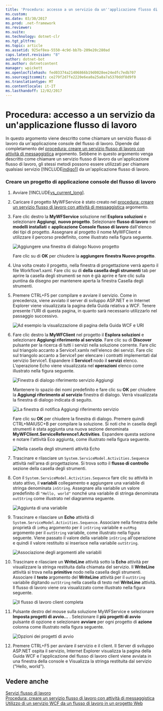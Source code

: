 ```yaml
---
title: 'Procedura: accesso a un servizio da un''applicazione flusso di lavoro'
ms.custom: 
ms.date: 03/30/2017
ms.prod: .net-framework
ms.reviewer: 
ms.suite: 
ms.technology: dotnet-clr
ms.tgt_pltfrm: 
ms.topic: article
ms.assetid: 925ef8ea-5550-4c9d-bb7b-209e20c280ad
caps.latest.revision: "8"
author: dotnet-bot
ms.author: dotnetcontent
manager: wpickett
ms.openlocfilehash: fed03374a21406866b19d0028ee24edfc7edb707
ms.sourcegitcommit: ce279f2d7fe2220e6ea0a25a8a7a5370ddf8d9f0
ms.translationtype: MT
ms.contentlocale: it-IT
ms.lasthandoff: 12/02/2017
---
```

# <a name="how-to-access-a-service-from-a-workflow-application"></a>Procedura: accesso a un servizio da un'applicazione flusso di lavoro
In questo argomento viene descritto come chiamare un servizio flusso di lavoro da un'applicazione console del flusso di lavoro. Dipende dal completamento del [procedura: creare un servizio flusso di lavoro con attività di messaggistica](../../../../docs/framework/wcf/feature-details/how-to-create-a-workflow-service-with-messaging-activities.md) argomento. Sebbene in questo argomento venga descritto come chiamare un servizio flusso di lavoro da un'applicazione flusso di lavoro, gli stessi metodi possono essere utilizzati per chiamare qualsiasi servizio [!INCLUDE[indigo1](../../../../includes/indigo1-md.md)] da un'applicazione flusso di lavoro.  
  
### <a name="create-a-workflow-console-application-project"></a>Creare un progetto di applicazione console del flusso di lavoro  
  
1.  Avviare [!INCLUDE[vs_current_long](../../../../includes/vs-current-long-md.md)].  
  
2.  Caricare il progetto MyWFService è stato creato nel [procedura: creare un servizio flusso di lavoro con attività di messaggistica](../../../../docs/framework/wcf/feature-details/how-to-create-a-workflow-service-with-messaging-activities.md) argomento.  
  
3.  Fare clic destro la **MyWFService** soluzione nel **Esplora soluzioni** e selezionare **Aggiungi**, **nuovo progetto**. Selezionare **flusso di lavoro** nel **modelli installati** e **applicazione Console flusso di lavoro** dall'elenco dei tipi di progetto. Assegnare al progetto il nome MyWFClient e utilizzare il percorso predefinito, come illustrato nella figura seguente.  
  
     ![Aggiungere una finestra di dialogo Nuovo progetto](../../../../docs/framework/wcf/feature-details/media/addnewprojectdlg.JPG "AddNewProjectDlg")  
  
     Fare clic su di **OK** per chiudere la **aggiungere finestra Nuovo progetto**.  
  
4.  Una volta creato il progetto, nella finestra di progettazione verrà aperto il file Workflow1.xaml. Fare clic su di **della casella degli strumenti** tab per aprire la casella degli strumenti se non è già aprire e fare clic sulla puntina da disegno per mantenere aperta la finestra Casella degli strumenti.  
  
5.  Premere CTRL+F5 per compilare e avviare il servizio. Come in precedenza, viene avviato il server di sviluppo ASP.NET e in Internet Explorer viene visualizzata la pagina della Guida relativa a WCF. Tenere presente l'URI di questa pagina, in quanto sarà necessario utilizzarlo nel passaggio successivo.  
  
     ![Ad esempio la visualizzazione di pagina della Guida WCF e URI](../../../../docs/framework/wcf/feature-details/media/iewcfhelppagewuri.JPG "IEWCFHelpPageWURI")  
  
6.  Fare clic destro la **MyWFClient** nel progetto il **Esplora soluzioni** e selezionare **Aggiungi riferimento al servizio**. Fare clic su di **Discover** pulsante per la ricerca di tutti i servizi nella soluzione corrente. Fare clic sul triangolo accanto a Service1.xamlx nell'elenco dei servizi. Fare clic sul triangolo accanto a Service1 per elencare i contratti implementati dal servizio Service1. Espandere il **Service1** nodo il **servizi** elenco. L'operazione Echo viene visualizzata nel **operazioni** elenco come illustrato nella figura seguente.  
  
     ![Finestra di dialogo riferimento servizio Aggiungi](../../../../docs/framework/wcf/feature-details/media/addservicereference.JPG "AddServiceReference")  
  
     Mantenere lo spazio dei nomi predefinito e fare clic su **OK** per chiudere la **Aggiungi riferimento al servizio** finestra di dialogo. Verrà visualizzata la finestra di dialogo indicata di seguito.  
  
     ![La finestra di notifica Aggiungi riferimento servizio](../../../../docs/framework/wcf/feature-details/media/asrdlg.JPG "ASRDlg")  
  
     Fare clic su **OK** per chiudere la finestra di dialogo. Premere quindi CTRL+MAIUSC+B per compilare la soluzione. Si noti che in casella degli strumenti è stata aggiunta una nuova sezione denominata **MyWFClient.ServiceReference1.Activities**. Espandere questa sezione e notare l'attività Eco aggiunta, come illustrato nella figura seguente.  
  
     ![Nella casella degli strumenti attività Echo](../../../../docs/framework/wcf/feature-details/media/echoactivity.JPG "EchoActivity")  
  
7.  Trascinare e rilasciare un <!--zz <xref:System.ServiceModel.Activities.Sequence>--> `System.ServiceModel.Activities.Sequence` attività nell'area di progettazione. Si trova sotto il **flusso di controllo** sezione della casella degli strumenti.  
  
8.  Con il <!--zz <xref:System.ServiceModel.Activities.Sequence>--> `System.ServiceModel.Activities.Sequence` fare clic su attività in stato attivo, il **variabili** collegamento e aggiungere una variabile di stringa denominata `inString`. Assegnare alla variabile un valore predefinito di `"Hello, world"` nonché una variabile di stringa denominata `outString` come illustrato nel diagramma seguente.  
  
     ![Aggiunta di una variabile](../../../../docs/framework/wcf/feature-details/media/instringvar.JPG "inStringVar")  
  
9. Trascinare e rilasciare un **Echo** attività di <!--zz <xref:System.ServiceModel.Activities.Sequence>--> `System.ServiceModel.Activities.Sequence`. Associare nella finestra delle proprietà di `inMsg` argomento per il `inString` variabile e `outMsg` argomento per il `outString` variabile, come illustrato nella figura seguente. Viene passato il valore della variabile `inString` all'operazione e quindi il valore restituito si inserisce nella variabile `outString`.  
  
     ![Associazione degli argomenti alle variabili](../../../../docs/framework/wcf/feature-details/media/argumentbind.JPG "ArgumentBind")  
  
10. Trascinare e rilasciare un **WriteLine** attività sotto la **Echo** attività per visualizzare la stringa restituita dalla chiamata del servizio. Il **WriteLine** attività si trova nella **primitive** nodo nella casella degli strumenti. Associare il **testo** argomento del **WriteLine** attività per il `outString` variabile digitando `outString` nella casella di testo nel **WriteLine** attività. Il flusso di lavoro viene ora visualizzato come illustrato nella figura seguente.  
  
     ![Il flusso di lavoro client completa](../../../../docs/framework/wcf/feature-details/media/completeclientwf.JPG "CompleteClientWF")  
  
11. Pulsante destro del mouse sulla soluzione MyWFService e selezionare **Imposta progetti di avvio...** . Selezionare il **più progetti di avvio** pulsante di opzione e selezionare **avviare** per ogni progetto di **azione** colonna come illustrato nella figura seguente.  
  
     ![Opzioni dei progetti di avvio](../../../../docs/framework/wcf/feature-details/media/startupprojects.JPG "progetti di avvio")  
  
12. Premere CTRL+F5 per avviare il servizio e il client. Il Server di sviluppo ASP.NET ospita il servizio, Internet Explorer visualizza la pagina della Guida WCF e l'applicazione del flusso di lavoro client viene avviata in una finestra della console e Visualizza la stringa restituita dal servizio ("Hello, world").  
  
## <a name="see-also"></a>Vedere anche  
 [Servizi flusso di lavoro](../../../../docs/framework/wcf/feature-details/workflow-services.md)  
 [Procedura: creare un servizio flusso di lavoro con attività di messaggistica](../../../../docs/framework/wcf/feature-details/how-to-create-a-workflow-service-with-messaging-activities.md)  
 [Utilizzo di un servizio WCF da un flusso di lavoro in un progetto Web](http://go.microsoft.com/fwlink/?LinkId=207725)
